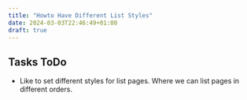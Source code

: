```yaml
---
title: "Howto Have Different List Styles"
date: 2024-03-03T22:46:49+01:00
draft: true
---
```


## Tasks ToDo

- Like to set different styles for list pages. Where we can list pages in different orders.
